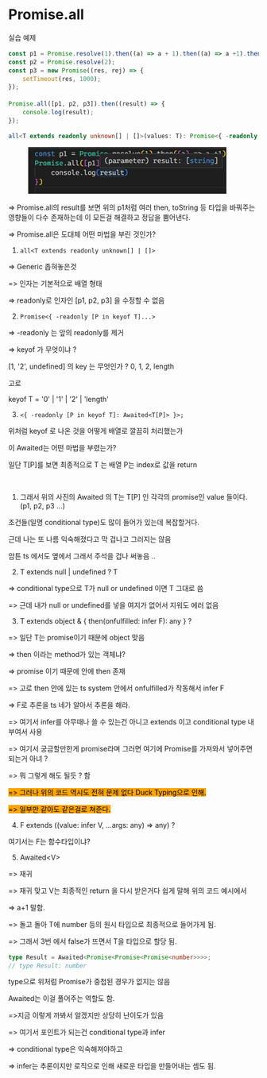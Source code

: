 # Promise.all

실습 예제

```typescript
const p1 = Promise.resolve(1).then((a) => a + 1).then((a) => a +1).then((a) => a.toString());
const p2 = Promise.resolve(2);
const p3 = new Promise((res, rej) => {
    setTimeout(res, 1000);
});

Promise.all([p1, p2, p3]).then((result) => {
    console.log(result);
});
```



```typescript
all<T extends readonly unknown[] | []>(values: T): Promise<{ -readonly [P in keyof T]: Awaited<T[P]> }>;
```

<figure><img src="../../.gitbook/assets/image (15).png" alt=""><figcaption></figcaption></figure>

\=> Promise.all의 result를 보면 위의 p1처럼 여러 then, toString 등 타입을 바꿔주는 영향들이 다수 존재하는데 이 모든걸 해결하고 정답을 뿜어낸다.

\=> Promise.all은 도대체 어떤 마법을 부린 것인가?



1. ```
   all<T extends readonly unknown[] | []>
   ```

\=> Generic 좁혀놓은것

\=> 인자는 기본적으로 배열 형태

\=> readonly로 인자인 \[p1, p2, p3] 을 수정할 수 없음



2. ```
   Promise<{ -readonly [P in keyof T]...>
   ```

\=> -readonly 는 앞의 readonly를 제거

\=> keyof 가 무엇이냐 ?

\[1, '2', undefined] 의 key 는 무엇인가 ? 0, 1, 2, length



고로&#x20;

keyof T = '0' | '1' | '2' | 'length'



3. ```
   <{ -readonly [P in keyof T]: Awaited<T[P]> }>;
   ```

위처럼 keyof 로 나온 것을 어떻게 배열로 깔끔히 처리했는가

이 Awaited는 어떤 마법을 부렸는가?



일단 T\[P]를 보면 최종적으로 T 는 배열 P는 index로 값을 return&#x20;

<figure><img src="../../.gitbook/assets/image (18) (1).png" alt=""><figcaption></figcaption></figure>

1. 그래서 위의 사진의 Awaited 의 T는 T\[P] 인 각각의 promise인 value 들이다. (p1, p2, p3 ...)

조건들(일명 conditional type)도 많이 들어가 있는데 복잡할거다.

근데 나는 또 나름 익숙해졌다고 막 겁나고 그러지는 않음&#x20;

암튼 ts 에서도 옆에서 그래서 주석을 겁나 써놓음 ..



2. T extends null | undefined ? T

\=> conditional type으로 T가 null or undefined 이면 T 그대로 씀

\=> 근데 내가 null or undefined를 넣을 여지가 없어서 지워도 에러 없음



3. T extends object & { then(onfulfilled: infer F): any } ?

\=> 일단 T는 promise이기 때문에 object 맞음

\=> then 이라는 method가 있는 객체냐?

\=> promise 이기 때문에 안에 then 존재&#x20;

\=> 고로 then 안에 있는 ts system 안에서 onfulfilled가 작동해서 infer F

\=> F로 추론을 ts 네가 알아서 추론을 해라.

\=> 여기서 infer를 아무때나 쓸 수 있는건 아니고 extends 이고 conditional type 내부여서 사용



\=> 여기서 궁금할만한게 promise라며 그러면 여기에 Promise를 가져와서 넣어주면 되는거 아녀 ?

\=> 뭐 그렇게 해도 될듯 ? 함&#x20;

<mark style="background-color:orange;">=> 그러나 위의 코드 역시도 전혀 문제 없다 Duck Typing으로 인해.</mark>

<mark style="background-color:orange;">=> 일부만 같아도 같은걸로 쳐준다.</mark>





4. F extends ((value: infer V, ...args: any) => any) ?

여기서는 F는 함수타입이냐?



5. Awaited\<V>

\=> 재귀

\=> 재귀 맞고 V는 최종적인 return 을 다시 받은거다 쉽게 말해 위의 코드 예시에서&#x20;

\=> a+1 말함.

\=> 돌고 돌아 T에 number 등의 원시 타입으로 최종적으로 들어가게 됨.

\=> 그래서 3번 에서 false가 뜨면서 T을 타입으로 할당 됨.



```typescript
type Result = Awaited<Promise<Promise<Promise<number>>>>;
// type Result: number
```

type으로 위처럼  Promise가 중첩된 경우가 없지는 않음&#x20;

Awaited는 이걸 풀어주는 역할도 함.





\=>지금 이렇게 까봐서 알겠지만 상당히 난이도가 있음

\=> 여기서 포인트가 되는건 conditional type과 infer

\=> conditional type은 익숙해져야하고

\=> infer는 추론이지만 로직으로 인해 새로운 타입을 만들어내는 셈도 됨.






